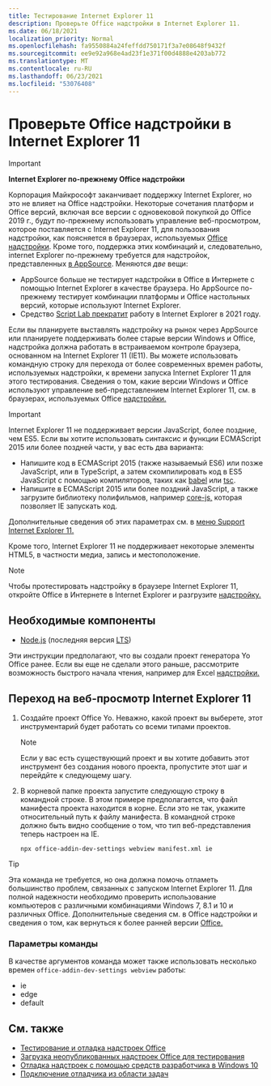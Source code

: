 ```yaml
---
title: Тестирование Internet Explorer 11
description: Проверьте Office надстройки в Internet Explorer 11.
ms.date: 06/18/2021
localization_priority: Normal
ms.openlocfilehash: fa9550884a24feffdd750171f3a7e08648f9432f
ms.sourcegitcommit: ee9e92a968e4ad23f1e371f00d4888e4203ab772
ms.translationtype: MT
ms.contentlocale: ru-RU
ms.lasthandoff: 06/23/2021
ms.locfileid: "53076408"
---
```

# <a name="test-your-office-add-in-on-internet-explorer-11"></a>Проверьте Office надстройки в Internet Explorer 11

> [!IMPORTANT]
> **Internet Explorer по-прежнему Office надстройки**
>
> Корпорация Майкрософт заканчивает поддержку Internet Explorer, но это не влияет на Office надстройки. Некоторые сочетания платформ и Office версий, включая все версии с одновековой покупкой до Office 2019 г., будут по-прежнему использовать управление веб-просмотром, которое поставляется с Internet Explorer 11, для пользования надстройки, как поясняется в браузерах, используемых [Office надстройки](../concepts/browsers-used-by-office-web-add-ins.md). Кроме того, поддержка этих комбинаций и, следовательно, internet Explorer по-прежнему требуется для надстройок, представленных [в AppSource](/office/dev/store/submit-to-appsource-via-partner-center). Меняются *две* вещи:
>
> - AppSource больше не тестирует надстройки в Office в Интернете с помощью Internet Explorer в качестве браузера. Но AppSource по-прежнему тестирует комбинации  платформы и Office настольных версий, которые используют Internet Explorer.
> - Средство [Script Lab прекратит](../overview/explore-with-script-lab.md) работу в Internet Explorer в 2021 году.

Если вы планируете выставлять надстройку на рынок через AppSource или планируете поддерживать более старые версии Windows и Office, надстройка должна работать в встраиваемом контроле браузера, основанном на Internet Explorer 11 (IE11). Вы можете использовать командную строку для перехода от более современных времен работы, используемых надстройки, к времени запуска Internet Explorer 11 для этого тестирования. Сведения о том, какие версии Windows и Office используют управление веб-представлением Internet Explorer 11, см. в браузерах, используемых Office [надстройки.](../concepts/browsers-used-by-office-web-add-ins.md)

> [!IMPORTANT]
> Internet Explorer 11 не поддерживает версии JavaScript, более поздние, чем ES5. Если вы хотите использовать синтаксис и функции ECMAScript 2015 или более поздней части, у вас есть два варианта:
>
> - Напишите код в ECMAScript 2015 (также называемый ES6) или позже JavaScript, или в TypeScript, а затем скомпилировать код в ES5 JavaScript с помощью компиляторов, таких как [babel](https://babeljs.io/) или [tsc](https://www.typescriptlang.org/index.html).
> - Напишите в ECMAScript 2015 или более [](https://en.wikipedia.org/wiki/Polyfill_(programming)) поздний JavaScript, а также загрузите библиотеку полифильмов, например [core-js,](https://github.com/zloirock/core-js) которая позволяет IE запускать код.
>
> Дополнительные сведения об этих параметрах см. в [меню Support Internet Explorer 11.](../develop/support-ie-11.md)
>
> Кроме того, Internet Explorer 11 не поддерживает некоторые элементы HTML5, в частности медиа, запись и местоположение.

> [!NOTE]
> Чтобы протестировать надстройку в браузере Internet Explorer 11, откройте Office в Интернете в Internet Explorer и разгрузите [надстройку.](create-a-network-shared-folder-catalog-for-task-pane-and-content-add-ins.md)

## <a name="prerequisites"></a>Необходимые компоненты

- [Node.js](https://nodejs.org/) (последняя версия [LTS](https://nodejs.org/about/releases))

Эти инструкции предполагают, что вы создали проект генератора Yo Office ранее. Если вы еще не сделали этого раньше, рассмотрите возможность быстрого начала чтения, например для Excel [надстройки.](../quickstarts/excel-quickstart-jquery.md)

## <a name="switching-to-the-internet-explorer-11-webview"></a>Переход на веб-просмотр Internet Explorer 11

1. Создайте проект Office Yo. Неважно, какой проект вы выберете, этот инструментарий будет работать со всеми типами проектов.

    > [!NOTE]
    > Если у вас есть существующий проект и вы хотите добавить этот инструмент без создания нового проекта, пропустите этот шаг и перейдйте к следующему шагу. 

1. В корневой папке проекта запустите следующую строку в командной строке. В этом примере предполагается, что файл манифеста проекта находится в корне. Если это не так, укажите относительный путь к файлу манифеста. В командной строке должно быть видно сообщение о том, что тип веб-представления теперь настроен на IE.

    ```command&nbsp;line
    npx office-addin-dev-settings webview manifest.xml ie
    ```

> [!TIP]
> Эта команда не требуется, но она должна помочь отламеть большинство проблем, связанных с запуском Internet Explorer 11. Для полной надежности необходимо проверить использование компьютеров с различными комбинациями Windows 7, 8.1 и 10 и различных Office. Дополнительные сведения [](../concepts/browsers-used-by-office-web-add-ins.md) см. в Office надстройки и сведения о том, как вернуться к более ранней версии [Office.](https://support.microsoft.com/topic/how-to-revert-to-an-earlier-version-of-office-2bd5c457-a917-d57e-35a1-f709e3dda841)

### <a name="command-options"></a>Параметры команды

В качестве аргументов команда может также использовать несколько времен `office-addin-dev-settings webview` работы:

- ie
- edge
- default

## <a name="see-also"></a>См. также

* [Тестирование и отладка надстроек Office](test-debug-office-add-ins.md)
* [Загрузка неопубликованных надстроек Office для тестирования](create-a-network-shared-folder-catalog-for-task-pane-and-content-add-ins.md)
* [Отладка надстроек с помощью средств разработчика в Windows 10](debug-add-ins-using-f12-developer-tools-on-windows-10.md)
* [Подключение отладчика из области задач](attach-debugger-from-task-pane.md)
